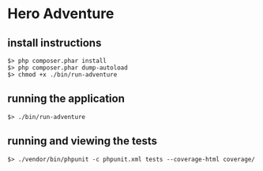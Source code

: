 # Hero Adventure

## install instructions
```shell script
$> php composer.phar install
$> php composer.phar dump-autoload
$> chmod +x ./bin/run-adventure
```

## running the application
```shell script
$> ./bin/run-adventure
```

## running and viewing the tests
```shell script
$> ./vendor/bin/phpunit -c phpunit.xml tests --coverage-html coverage/
```
